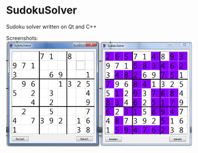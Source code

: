 # SudokuSolver
Sudoku solver written on Qt and C++

Screenshots:
![Alt text](/screenshot.png?raw=true "SudokuSolver screenshot")
